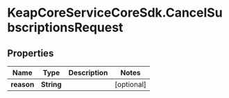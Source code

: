 # KeapCoreServiceCoreSdk.CancelSubscriptionsRequest

## Properties

Name | Type | Description | Notes
------------ | ------------- | ------------- | -------------
**reason** | **String** |  | [optional] 



